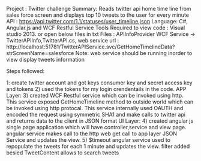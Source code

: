 
Project : Twitter challenge
Summary: Reads twitter api home time line from sales force screen and displays top 10 tweets to the user for every minute
API : https://api.twitter.com/1.1/statuses/user_timeline.json
Language: C#, Angular.js and WCF Restful Service
Tools Required to view code : Visual studio 2013. or open below files in txt
Files : APIInfoProvider WCF Service -> TwitterAPIInfo,TwitterAPI.cs,
web service url : http://localhost:51781/TwitterAPIService.svc/GetHomeTimelineData?strScreenName=salesforce
Note: web service should be running inorder to view display tweets information

Steps followed:

1: create twitter account and got keys  consumer key and secret access key and tokens
2) used the tokens for my login crendentails in the code.
APP Layer:
3) created WCF Restful service which can be invoked using http. This service exposed GetHomeTimeline method to outside world
   which can be invoked using http protocal. This service internally used OAUTH and encoded the request using symmetric SHA1 
   and make calls to twitter api and returns data to the client in JSON format
UI Layer:
4) created angular js single page application which will have controller,service and view page. angular service makes call to the 
  http web get call to app layer JSON Service and updates the view.
5) $timeout angular service used to repopulate the tweets for each 1 minute and updates the view. filter added besied TweetContent allows to search tweets



